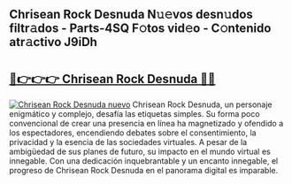 ## Chrisean Rock Desnuda N𝚞𝚎vos desn𝚞dos filtr𝚊dos - Parts-4SQ F𝚘tos vid𝚎o - C𝚘ntenido atr𝚊ctivo J9iDh

# <h2><a href="http://mb2gv6s.tromn.icu/?c=Chrisean+Rock+Desnuda">🔗👉👉👉 Chrisean Rock Desnuda 🔗🔗</a></h2>

[![Chrisean Rock Desnuda nuevo](https://i.imgur.com/pEAQMta.gif)](http://mb2gv6s.tromn.icu/?c=Chrisean+Rock+Desnuda)
Chrisean Rock Desnuda, un personaje enigmático y complejo, desafía las etiquetas simples. Su forma poco convencional de crear una presencia en línea ha magnetizado y ofendido a los espectadores, encendiendo debates sobre el consentimiento, la privacidad y la esencia de las sociedades virtuales. A pesar de la ambigüedad de sus planes de futuro, su impacto en el mundo virtual es innegable. Con una dedicación inquebrantable y un encanto innegable, el progreso de Chrisean Rock Desnuda en el panorama digital es imparable.
